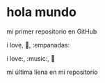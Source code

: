# hola mundo

mi primer repositorio en GitHub

i love, :icecream:, :empanadas:

i love:, :music:, :pizza:

mi última líena en mi repositorio
